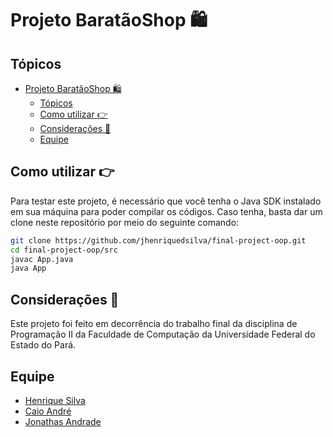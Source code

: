 # Projeto BaratãoShop 🛍️

## Tópicos

- [Projeto BaratãoShop 🛍️](#projeto-baratãoshop-️)
  - [Tópicos](#tópicos)
  - [Como utilizar 👉](#como-utilizar-)
  - [Considerações 🚀](#considerações-)
  - [Equipe](#equipe)

## Como utilizar 👉

Para testar este projeto, é necessário que você tenha o Java SDK instalado em sua máquina para poder compilar os códigos. Caso tenha, basta dar um clone neste repositório por meio do seguinte comando:

```bash
git clone https://github.com/jhenriquedsilva/final-project-oop.git
cd final-project-oop/src
javac App.java
java App
```

## Considerações 🚀

Este projeto foi feito em decorrência do trabalho final da disciplina de Programação II da Faculdade de Computação da Universidade Federal do Estado do Pará.

## Equipe
- [Henrique Silva](https://github.com/jhenriquedsilva)
- [Caio André](https://github.com/cCaio-byte)
- [Jonathas Andrade](https://github.com/eljonathas)